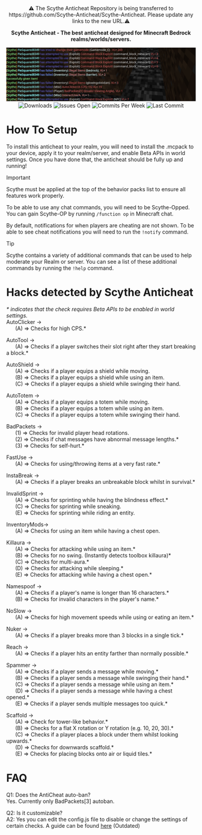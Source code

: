 <div align="center">
  ⚠️ The Scythe Anticheat Repository is being transferred to https://github.com/Scythe-Anticheat/Scythe-Anticheat. Please update any links to the new URL.⚠️


  <b>Scythe Anticheat - The best anticheat designed for Minecraft Bedrock realms/worlds/servers.</b>

  <img src="https://raw.githubusercontent.com/MrDiamond64/image-assets/main/scythe%20pog%20anticheat.png" width="600" alt="Scythe AntiCheat"/>
</div>
<div align="center">
  <img src="https://img.shields.io/github/downloads/Scythe-Anticheat/Scythe-AntiCheat/total?style=for-the-badge" alt="Downloads"/>
  <img src="https://img.shields.io/github/issues/Scythe-Anticheat/Scythe-AntiCheat?label=ISSUES%20OPEN&style=for-the-badge" alt="Issues Open"/>
  <img src="https://img.shields.io/github/commit-activity/m/Scythe-Anticheat/Scythe-AntiCheat?style=for-the-badge" alt="Commits Per Week"/>
  <img src="https://img.shields.io/github/last-commit/Scythe-Anticheat/Scythe-AntiCheat?style=for-the-badge" alt="Last Commit"/>
</div>

# How To Setup
To install this anticheat to your realm, you will need to install the .mcpack to your device, apply it to your realm/server, and enable Beta APIs in world settings. Once you have done that, the anticheat should be fully up and running!

> [!IMPORTANT]
> Scythe must be applied at the top of the behavior packs list to ensure all features work properly.

To be able to use any chat commands, you will need to be Scythe-Opped. You can gain Scythe-OP by running `/function op` in Minecraft chat.

By default, notifications for when players are cheating are not shown. To be able to see cheat notifications you will need to run the `!notify` command.

> [!TIP]
> Scythe contains a variety of additional commands that can be used to help moderate your Realm or server. You can see a list of these additional commands by running the `!help` command.

# Hacks detected by Scythe Anticheat
*\* indicates that the check requires Beta APIs to be enabled in world settings.*<br/>
  AutoClicker -><br/>
&nbsp;&nbsp;&nbsp;&nbsp;&nbsp;&nbsp;(A) => Checks for high CPS.\*<br/>

  AutoTool -><br/>
&nbsp;&nbsp;&nbsp;&nbsp;&nbsp;&nbsp;(A) => Checks if a player switches their slot right after they start breaking a block.\*<br/>

  AutoShield -><br/>
&nbsp;&nbsp;&nbsp;&nbsp;&nbsp;&nbsp;(A) => Checks if a player equips a shield while moving.<br/>
&nbsp;&nbsp;&nbsp;&nbsp;&nbsp;&nbsp;(B) => Checks if a player equips a shield while using an item.<br/>
&nbsp;&nbsp;&nbsp;&nbsp;&nbsp;&nbsp;(C) => Checks if a player equips a shield while swinging their hand.<br/>

  AutoTotem -><br/>
&nbsp;&nbsp;&nbsp;&nbsp;&nbsp;&nbsp;(A) => Checks if a player equips a totem while moving.<br/>
&nbsp;&nbsp;&nbsp;&nbsp;&nbsp;&nbsp;(B) => Checks if a player equips a totem while using an item.<br/>
&nbsp;&nbsp;&nbsp;&nbsp;&nbsp;&nbsp;(C) => Checks if a player equips a totem while swinging their hand.<br/>

  BadPackets -><br/>
&nbsp;&nbsp;&nbsp;&nbsp;&nbsp;&nbsp;(1) => Checks for invalid player head rotations.<br/>
&nbsp;&nbsp;&nbsp;&nbsp;&nbsp;&nbsp;(2) => Checks if chat messages have abnormal message lengths.\*<br/>
&nbsp;&nbsp;&nbsp;&nbsp;&nbsp;&nbsp;(3) => Checks for self-hurt.\*<br/>

  FastUse -><br/>
&nbsp;&nbsp;&nbsp;&nbsp;&nbsp;&nbsp;(A) => Checks for using/throwing items at a very fast rate.\*

  InstaBreak -><br/>
&nbsp;&nbsp;&nbsp;&nbsp;&nbsp;&nbsp;(A) => Checks if a player breaks an unbreakable block whilst in survival.\*<br/>

  InvalidSprint -><br/>
&nbsp;&nbsp;&nbsp;&nbsp;&nbsp;&nbsp;(A) => Checks for sprinting while having the blindness effect.\*<br/>
&nbsp;&nbsp;&nbsp;&nbsp;&nbsp;&nbsp;(C) => Checks for sprinting while sneaking.<br/>
&nbsp;&nbsp;&nbsp;&nbsp;&nbsp;&nbsp;(E) => Checks for sprinting while riding an entity.<br/>

  InventoryMods-><br/>
&nbsp;&nbsp;&nbsp;&nbsp;&nbsp;&nbsp;(A) => Checks for using an item while having a chest open.<br/>

  Killaura -><br/>
&nbsp;&nbsp;&nbsp;&nbsp;&nbsp;&nbsp;(A) => Checks for attacking while using an item.\*<br/>
&nbsp;&nbsp;&nbsp;&nbsp;&nbsp;&nbsp;(B) => Checks for no swing. (Instantly detects toolbox killaura)\*<br/>
&nbsp;&nbsp;&nbsp;&nbsp;&nbsp;&nbsp;(C) => Checks for multi-aura.\*<br/>
&nbsp;&nbsp;&nbsp;&nbsp;&nbsp;&nbsp;(D) => Checks for attacking while sleeping.\*<br/>
&nbsp;&nbsp;&nbsp;&nbsp;&nbsp;&nbsp;(E) => Checks for attacking while having a chest open.\*<br/>

  Namespoof -><br/>
&nbsp;&nbsp;&nbsp;&nbsp;&nbsp;&nbsp;(A) => Checks if a player's name is longer than 16 characters.\*<br/>
&nbsp;&nbsp;&nbsp;&nbsp;&nbsp;&nbsp;(B) => Checks for invalid characters in the player's name.\*<br/>

  NoSlow -><br/>
&nbsp;&nbsp;&nbsp;&nbsp;&nbsp;&nbsp;(A) => Checks for high movement speeds while using or eating an item.\*

  Nuker -><br/>
&nbsp;&nbsp;&nbsp;&nbsp;&nbsp;&nbsp;(A) => Checks if a player breaks more than 3 blocks in a single tick.\*

  Reach -><br/>
&nbsp;&nbsp;&nbsp;&nbsp;&nbsp;&nbsp;(A) => Checks if a player hits an entity farther than normally possible.\*<br/>

  Spammer -><br/>
&nbsp;&nbsp;&nbsp;&nbsp;&nbsp;&nbsp;(A) => Checks if a player sends a message while moving.\*<br/>
&nbsp;&nbsp;&nbsp;&nbsp;&nbsp;&nbsp;(B) => Checks if a player sends a message while swinging their hand.\*<br/>
&nbsp;&nbsp;&nbsp;&nbsp;&nbsp;&nbsp;(C) => Checks if a player sends a message while using an item.\*<br/>
&nbsp;&nbsp;&nbsp;&nbsp;&nbsp;&nbsp;(D) => Checks if a player sends a message while having a chest opened.\*<br/>
&nbsp;&nbsp;&nbsp;&nbsp;&nbsp;&nbsp;(E) => Checks if a player sends multiple messages too quick.\*<br/>

  Scaffold -><br/>
&nbsp;&nbsp;&nbsp;&nbsp;&nbsp;&nbsp;(A) => Check for tower-like behavior.\*<br/>
&nbsp;&nbsp;&nbsp;&nbsp;&nbsp;&nbsp;(B) => Checks for a flat X rotation or Y rotation (e.g. 10, 20, 30).\*<br/>
&nbsp;&nbsp;&nbsp;&nbsp;&nbsp;&nbsp;(C) => Checks if a player places a block under them whilst looking upwards.\*<br/>
&nbsp;&nbsp;&nbsp;&nbsp;&nbsp;&nbsp;(D) => Checks for downwards scaffold.\*<br/>
&nbsp;&nbsp;&nbsp;&nbsp;&nbsp;&nbsp;(E) => Checks for placing blocks onto air or liquid tiles.\*<br/>

# FAQ
Q1: Does the AntiCheat auto-ban?<br/>
Yes. Currently only BadPackets[3] autoban.

Q2: Is it customizable?<br/>
A2: Yes you can edit the config.js file to disable or change the settings of certain checks. A guide can be found [here](https://github.com/Scythe-Anticheat/Scythe-AntiCheat/wiki/How-to-Setup) (Outdated)